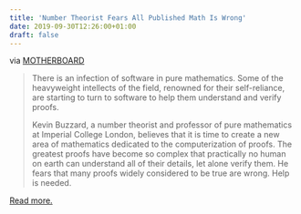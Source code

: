 ```yaml
---
title: 'Number Theorist Fears All Published Math Is Wrong'
date: 2019-09-30T12:26:00+01:00
draft: false
---
```


via [MOTHERBOARD](https://www.vice.com/en_us/article/8xwm54/number-theorist-fears-all-published-math-is-wrong-actually)

> There is an infection of software in pure mathematics. Some of the heavyweight intellects of the field, renowned for their self-reliance, are starting to turn to software to help them understand and verify proofs.
> 
> Kevin Buzzard, a number theorist and professor of pure mathematics at Imperial College London, believes that it is time to create a new area of mathematics dedicated to the computerization of proofs. The greatest proofs have become so complex that practically no human on earth can understand all of their details, let alone verify them. He fears that many proofs widely considered to be true are wrong. Help is needed.

[Read more.](https://www.vice.com/en_us/article/8xwm54/number-theorist-fears-all-published-math-is-wrong-actually)